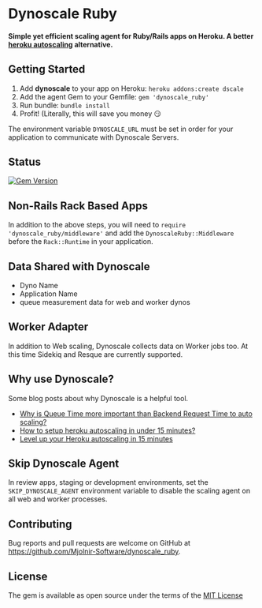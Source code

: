 # Dynoscale Ruby

#### Simple yet efficient scaling agent for Ruby/Rails apps on Heroku.  A better [heroku autoscaling](https://dynoscale.net/blog/why-is-queue-time-more-important-than-backend-request-time-to-auto-scaling) alternative.

## Getting Started

1. Add __dynoscale__ to your app on Heroku: `heroku addons:create dscale`
2. Add the agent Gem to your Gemfile: `gem 'dynoscale_ruby'`
3. Run bundle:  `bundle install`
4. Profit! (Literally, this will save you money 😏

The environment variable `DYNOSCALE_URL` must be set in order for your application to communicate with Dynoscale Servers.

## Status

[![Gem Version](https://badge.fury.io/rb/dynoscale_ruby.svg)](https://badge.fury.io/rb/dynoscale_ruby)

## Non-Rails Rack Based Apps

In addition to the above steps, you will need to `require 'dynoscale_ruby/middleware'` and add the `DynoscaleRuby::Middleware` before the `Rack::Runtime` in your application.

## Data Shared with Dynoscale

* Dyno Name
* Application Name
* queue measurement data for web and worker dynos

## Worker Adapter

In addition to Web scaling, Dynoscale collects data on Worker jobs too. At this time Sidekiq and Resque are currently supported.

## Why use Dynoscale?

Some blog posts about why Dynoscale is a helpful tool.

* [Why is Queue Time more important than Backend Request Time to auto scaling?](https://dynoscale.net/blog/why-is-queue-time-more-important-than-backend-request-time-to-auto-scaling)
* [How to setup heroku autoscaling in under 15 minutes?](https://dynoscale.net/blog/how-to-setup-heroku-autoscaling-in-under-15-minutes)
* [Level up your Heroku autoscaling in 15 minutes](http://localhost:5008/blog/level-up-your-heroku-autoscaling-in-15-minutes)

## Skip Dynoscale Agent

In review apps, staging or development environments, set the `SKIP_DYNOSCALE_AGENT` environment variable to disable the scaling agent on all web and worker processes.

## Contributing

Bug reports and pull requests are welcome on GitHub at https://github.com/Mjolnir-Software/dynoscale_ruby.

## License

The gem is available as open source under the terms of the [MIT License](http://opensource.org/licenses/MIT)

